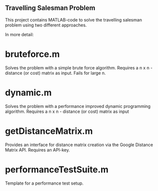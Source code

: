 ## Travelling Salesman Problem

This project contains MATLAB-code to solve the travelling salesman problem using two different approaches.

In more detail:

# bruteforce.m
Solves the problem with a simple brute force algorithm.
Requires a n x n - distance (or cost) matrix as input.
Fails for large n.

# dynamic.m
Solves the problem with a performance improved dynamic programming algorithm.
Requires a n x n - distance (or cost) matrix as input

# getDistanceMatrix.m
Provides an interface for distance matrix creation via the Google Distance Matrix API.
Requires an API-key.

# performanceTestSuite.m
Template for a performance test setup.
